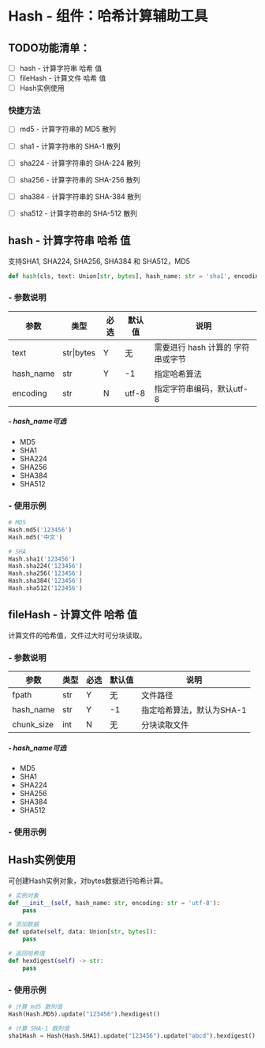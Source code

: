 # Hash - 组件：哈希计算辅助工具

## TODO功能清单：

- [ ] hash - 计算字符串 哈希 值
- [ ] fileHash - 计算文件 哈希 值
- [ ] Hash实例使用

### 快捷方法

- [ ] md5 - 计算字符串的 MD5 散列

- [ ] sha1 - 计算字符串的 SHA-1 散列

- [ ] sha224 - 计算字符串的 SHA-224 散列

- [ ] sha256 - 计算字符串的 SHA-256 散列

- [ ] sha384 - 计算字符串的 SHA-384 散列

- [ ] sha512 - 计算字符串的 SHA-512 散列

  

## hash - 计算字符串 哈希 值

支持SHA1, SHA224, SHA256, SHA384 和 SHA512，MD5

```python
def hash(cls, text: Union[str, bytes], hash_name: str = 'sha1', encoding: str = 'utf-8') -> str:
```

### - 参数说明

| 参数      | 类型       | 必选 | 默认值 | 说明                              |
| --------- | ---------- | ---- | ------ | --------------------------------- |
| text      | str\|bytes | Y    | 无     | 需要进行 hash 计算的 字符串或字节 |
| hash_name | str        | Y    | -1     | 指定哈希算法                      |
| encoding  | str        | N    | utf-8  | 指定字符串编码，默认utf-8         |

##### - hash_name可选

* MD5
* SHA1
* SHA224
* SHA256
* SHA384
* SHA512

### - 使用示例

```python
# MD5
Hash.md5('123456')
Hash.md5('中文')

# SHA
Hash.sha1('123456')
Hash.sha224('123456')
Hash.sha256('123456')
Hash.sha384('123456')
Hash.sha512('123456')
```



## fileHash - 计算文件 哈希 值

计算文件的哈希值，文件过大时可分块读取。

### - 参数说明

| 参数       | 类型 | 必选 | 默认值 | 说明                      |
| ---------- | ---- | ---- | ------ | ------------------------- |
| fpath      | str  | Y    | 无     | 文件路径                  |
| hash_name  | str  | Y    | -1     | 指定哈希算法，默认为SHA-1 |
| chunk_size | int  | N    | 无     | 分块读取文件              |

##### - hash_name可选

* MD5
* SHA1
* SHA224
* SHA256
* SHA384
* SHA512

### - 使用示例



## Hash实例使用

可创建Hash实例对象，对bytes数据进行哈希计算。

```python
# 实例对象
def __init__(self, hash_name: str, encoding: str = 'utf-8'):
    pass

# 添加数据
def update(self, data: Union[str, bytes]):
	pass    

# 返回哈希值
def hexdigest(self) -> str:
    pass
```

### - 使用示例

```python
# 计算 md5 散列值
Hash(Hash.MD5).update("123456").hexdigest()

# 计算 SHA-1 散列值
sha1Hash = Hash(Hash.SHA1).update("123456").update("abcd").hexdigest()
```



